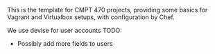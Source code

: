 This is the template for CMPT 470 projects, providing some basics for Vagrant and Virtualbox setups, with configuration by Chef.


We use devise for user accounts
TODO:
 * Possibly add more fields to users
